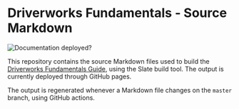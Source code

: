 # Driverworks Fundamentals - Source Markdown

![Documentation deployed?][image-1]

This repository contains the source Markdown files used to build the [Driverworks Fundamentals Guide][1], using the Slate build tool.
The output is currently deployed through GitHub pages.

The output is regenerated whenever a Markdown file changes on the `master` branch, using GitHub actions.

[1]: https://snap-one.github.io/docs-driverworks-fundamentals/#introduction

[image-1]: https://github.com/snap-one/docs-driverworks-fundamentals/workflows/Build%20and%20deploy/badge.svg

